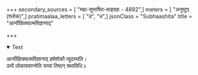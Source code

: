 +++
secondary_sources = [ "महा-सुभाषित-सङ्ग्रहः - 4892",]
meters = [ "अनुष्टुप् (श्लोक)",]
pratimaalaa_letters = [ "उ", "ध",]
jsonClass = "Subhaashita"
title = "आन्वीक्षिक्यात्मविज्ञानाद्"

+++

<details open><summary>Text</summary>

आन्वीक्षिक्यात्मविज्ञानाद् हर्षशोकौ व्युदस्यति।  
उभौ लोकाववाप्नोति त्रय्यां तिष्ठन् यथाविधि॥
</details>
